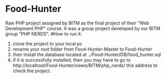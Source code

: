 # Food-Hunter
Raw PHP project assigned by BITM as the final project of their "Web Development PHP" course. It was a group project developed by our BITM group "PHP NERDS".
#How to run it:
1. clone the project to your local pc
2. rename your root folder from Food-Hunter-Master to Food-Hunter
3. then install the database located at ../Food-Hunter/DB/food_hunter.sql
4. if it is successfully installed, then you may have to go to http://localhost/Food-Hunter/views/BITM/php_nerds/ this address to check the project.
